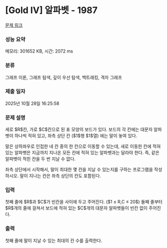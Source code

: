 # [Gold IV] 알파벳 - 1987 

[문제 링크](https://www.acmicpc.net/problem/1987) 

### 성능 요약

메모리: 301652 KB, 시간: 2072 ms

### 분류

그래프 이론, 그래프 탐색, 깊이 우선 탐색, 백트래킹, 격자 그래프

### 제출 일자

2025년 10월 28일 16:25:58

### 문제 설명

<p>세로 $R$칸, 가로 $C$칸으로 된 표 모양의 보드가 있다. 보드의 각 칸에는 대문자 알파벳이 하나씩 적혀 있고, 좌측 상단 칸 ($1$행 $1$열) 에는 말이 놓여 있다.</p>

<p>말은 상하좌우로 인접한 네 칸 중의 한 칸으로 이동할 수 있는데, 새로 이동한 칸에 적혀 있는 알파벳은 지금까지 지나온 모든 칸에 적혀 있는 알파벳과는 달라야 한다. 즉, 같은 알파벳이 적힌 칸을 두 번 지날 수 없다.</p>

<p>좌측 상단에서 시작해서, 말이 최대한 몇 칸을 지날 수 있는지를 구하는 프로그램을 작성하시오. 말이 지나는 칸은 좌측 상단의 칸도 포함된다.</p>

### 입력 

 <p>첫째 줄에 $R$과 $C$가 빈칸을 사이에 두고 주어진다. ($1 ≤ R,C ≤ 20$) 둘째 줄부터 $R$개의 줄에 걸쳐서 보드에 적혀 있는 $C$개의 대문자 알파벳들이 빈칸 없이 주어진다.</p>

### 출력 

 <p>첫째 줄에 말이 지날 수 있는 최대의 칸 수를 출력한다.</p>

